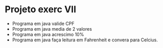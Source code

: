 # Projeto exerc VII

- Programa em java valide CPF
- Programa em java media de 2 valores
- Programa em java acrescimo 10%
- Programa em java faça leitura em Fahrenheit e convera para Celcius.

